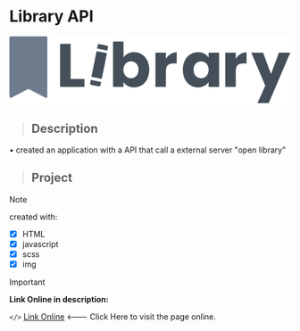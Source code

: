 # Library API


![Project Img](component/img/library.svg)

> ## **Description**

• created an application with a API that call a external server "open library"



> ## **Project**


> [!NOTE]
> created with:

- [x] HTML
- [x] javascript
- [x] scss
- [x] img

> [!IMPORTANT]
**Link Online in description:**<br>

`</>` [Link Online](https://mylibraryapi.netlify.app) <--- Click Here to visit the page online.